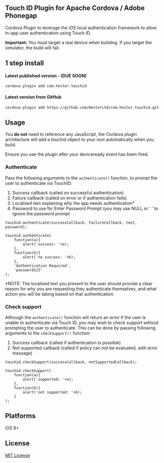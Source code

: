 ## Touch ID Plugin for Apache Cordova / Adobe Phonegap

Cordova Plugin to leverage the iOS local authentication framework to allow in-app user authentication using Touch ID.

**Important:** You must target a real device when building. If you target the simulator, the build will fail.

## 1 step install

#### Latest published version - (DUE SOON)

```
cordova plugin add com.hestor.touchid
```

#### Latest version from GitHub

```
cordova plugin add https://github.com/HestorLtd/com.hestor.touchid.git
```

## Usage

You **do not** need to reference any JavaScript, the Cordova plugin architecture will add a touchid object to your root automatically when you build.

Ensure you use the plugin after your deviceready event has been fired.

### Authenticate

Pass the following arguments to the `authenticate()` function, to prompt the user to authenticate via TouchID:

1. Success callback (called on successful authentication)
2. Failure callback (called on error or if authentication fails)
3. Localised text explaining why the app needs authentication*
4. Password to use for Enter Password Prompt (you may use NULL or ' ' to ignore the password prompt

```
touchid.authenticate(successCallback, failureCallback, text, password);

touchid.authenticate(
	function(a){
		alert('success: '+a);
	},
	function(b){
		alert('no success: '+b);
	},
	'Authentication Required',
	'password123'
);
```

*NOTE: The localised text you present to the user should provide a clear reason for why you are requesting they authenticate themselves, and what action you will be taking based on that authentication.

### Check support

Although the `authenticate()` function will return an error if the user is unable to authenticate via Touch ID, you may wish to check support without prompting the user to authenticate. This can be done by passing following arguments to the `checkSupport()` function:

1. Success callback (called if authentication is possible)
2. Not supported callback (called if policy can not be evaluated, with error message)

```
touchid.checkSupport(successCallback, notSupportedCallback);

touchid.checkSupport(
	function(a){
		alert('supported: '+a);
	},
	function(b){
		alert('not supported: '+b);
	}
);
```

## Platforms

iOS 8+

## License

[MIT License](http://mit-license.org)
